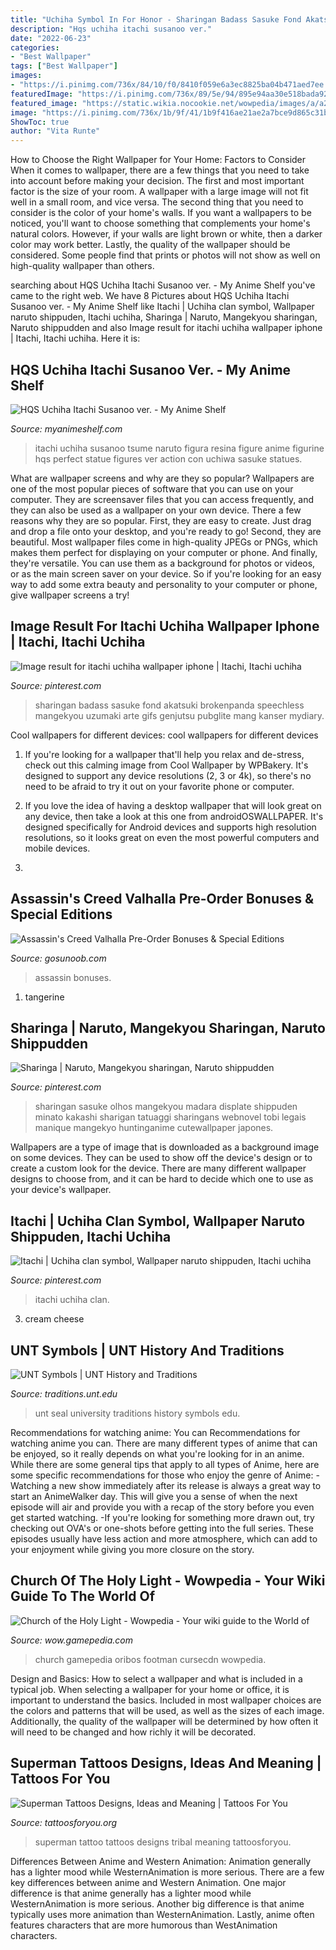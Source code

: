 ```yaml
---
title: "Uchiha Symbol In For Honor - Sharingan Badass Sasuke Fond Akatsuki Brokenpanda Speechless Mangekyou Uzumaki Arte Gifs Genjutsu Pubglite Mang Kanser Mydiary"
description: "Hqs uchiha itachi susanoo ver."
date: "2022-06-23"
categories:
- "Best Wallpaper"
tags: ["Best Wallpaper"]
images:
- "https://i.pinimg.com/736x/84/10/f0/8410f059e6a3ec8825ba04b471aed7ee.jpg"
featuredImage: "https://i.pinimg.com/736x/89/5e/94/895e94aa30e518bada92080e9d6c4049.jpg"
featured_image: "https://static.wikia.nocookie.net/wowpedia/images/a/a2/Clergybanner.png/revision/latest/scale-to-width-down/1200?cb=20180909180026"
image: "https://i.pinimg.com/736x/1b/9f/41/1b9f416ae21ae2a7bce9d865c31b453b.jpg"
ShowToc: true
author: "Vita Runte"
---
```



How to Choose the Right Wallpaper for Your Home: Factors to Consider
When it comes to wallpaper, there are a few things that you need to take into account before making your decision. The first and most important factor is the size of your room. A wallpaper with a large image will not fit well in a small room, and vice versa. 
The second thing that you need to consider is the color of your home's walls. If you want a wallpapers to be noticed, you'll want to choose something that complements your home's natural colors. However, if your walls are light brown or white, then a darker color may work better. 
Lastly, the quality of the wallpaper should be considered. Some people find that prints or photos will not show as well on high-quality wallpaper than others.

	

		
searching about HQS Uchiha Itachi Susanoo ver. - My Anime Shelf you've came to the right web. We have 8 Pictures about HQS Uchiha Itachi Susanoo ver. - My Anime Shelf like Itachi | Uchiha clan symbol, Wallpaper naruto shippuden, Itachi uchiha, Sharinga | Naruto, Mangekyou sharingan, Naruto shippudden and also Image result for itachi uchiha wallpaper iphone | Itachi, Itachi uchiha. Here it is:
		
    
## HQS Uchiha Itachi Susanoo Ver. - My Anime Shelf

<img loading=lazy src="https://myanimeshelf.com/upload/dynamic/2014-05/24/itachi_hqs-141.jpg" onerror="this.onerror=null;this.src='https://tse2.mm.bing.net/th?id=OIP.jvWk12nGkrB8RWzpvTZxjAHaJ7&amp;pid=15.1';" alt="HQS Uchiha Itachi Susanoo ver. - My Anime Shelf">

_Source: myanimeshelf.com_

>itachi uchiha susanoo tsume naruto figura resina figure anime figurine hqs perfect statue figures ver action con uchiwa sasuke statues. 

	

What are wallpaper screens and why are they so popular?
Wallpapers are one of the most popular pieces of software that you can use on your computer. They are screensaver files that you can access frequently, and they can also be used as a wallpaper on your own device. There a few reasons why they are so popular. First, they are easy to create. Just drag and drop a file onto your desktop, and you're ready to go! Second, they are beautiful. Most wallpaper files come in high-quality JPEGs or PNGs, which makes them perfect for displaying on your computer or phone. And finally, they're versatile. You can use them as a background for photos or videos, or as the main screen saver on your device. So if you're looking for an easy way to add some extra beauty and personality to your computer or phone, give wallpaper screens a try!

    
## Image Result For Itachi Uchiha Wallpaper Iphone | Itachi, Itachi Uchiha

<img loading=lazy src="https://i.pinimg.com/736x/1b/9f/41/1b9f416ae21ae2a7bce9d865c31b453b.jpg" onerror="this.onerror=null;this.src='https://tse1.mm.bing.net/th?id=OIP.bYycBD1rUuCONnUPp1ibUwHaKU&amp;pid=15.1';" alt="Image result for itachi uchiha wallpaper iphone | Itachi, Itachi uchiha">

_Source: pinterest.com_

>sharingan badass sasuke fond akatsuki brokenpanda speechless mangekyou uzumaki arte gifs genjutsu pubglite mang kanser mydiary. 

	

Cool wallpapers for different devices:
cool wallpapers for different devices 

1. If you're looking for a wallpaper that'll help you relax and de-stress, check out this calming image from Cool Wallpaper by WPBakery. It's designed to support any device resolutions (2, 3 or 4k), so there's no need to be afraid to try it out on your favorite phone or computer.

2. If you love the idea of having a desktop wallpaper that will look great on any device, then take a look at this one from androidOSWALLPAPER. It's designed specifically for Android devices and supports high resolution resolutions, so it looks great on even the most powerful computers and mobile devices.

3.

    
## Assassin&#039;s Creed Valhalla Pre-Order Bonuses &amp; Special Editions

<img loading=lazy src="https://static.gosunoob.com/img/1/2020/05/Assassins-Creed-Valhalla-Pre-Order-Bonuses-Special-Editions.jpg" onerror="this.onerror=null;this.src='https://tse1.mm.bing.net/th?id=OIP.0tPinpIBOBtDSqjX673ObQHaEK&amp;pid=15.1';" alt="Assassin&#039;s Creed Valhalla Pre-Order Bonuses &amp; Special Editions">

_Source: gosunoob.com_

>assassin bonuses. 

	

1. tangerine 

    
## Sharinga | Naruto, Mangekyou Sharingan, Naruto Shippudden

<img loading=lazy src="https://i.pinimg.com/736x/84/10/f0/8410f059e6a3ec8825ba04b471aed7ee.jpg" onerror="this.onerror=null;this.src='https://tse2.mm.bing.net/th?id=OIP.kn7hILMqmN28XJYPlWPwqwHaKX&amp;pid=15.1';" alt="Sharinga | Naruto, Mangekyou sharingan, Naruto shippudden">

_Source: pinterest.com_

>sharingan sasuke olhos mangekyou madara displate shippuden minato kakashi sharigan tatuaggi sharingans webnovel tobi legais manique mangekyo huntinganime cutewallpaper japones. 

	

Wallpapers are a type of image that is downloaded as a background image on some devices. They can be used to show off the device's design or to create a custom look for the device. There are many different wallpaper designs to choose from, and it can be hard to decide which one to use as your device's wallpaper.

    
## Itachi | Uchiha Clan Symbol, Wallpaper Naruto Shippuden, Itachi Uchiha

<img loading=lazy src="https://i.pinimg.com/736x/89/5e/94/895e94aa30e518bada92080e9d6c4049.jpg" onerror="this.onerror=null;this.src='https://tse3.mm.bing.net/th?id=OIP.bauYDHvVShUjp5Lp9zAmSAHaK9&amp;pid=15.1';" alt="Itachi | Uchiha clan symbol, Wallpaper naruto shippuden, Itachi uchiha">

_Source: pinterest.com_

>itachi uchiha clan. 

	

3. cream cheese 

    
## UNT Symbols | UNT History And Traditions

<img loading=lazy src="http://traditions.unt.edu/sites/default/files/UNT-Seal-White.jpg" onerror="this.onerror=null;this.src='https://tse4.mm.bing.net/th?id=OIP.nqOMPEgtYLdrVRISnYfHcAHaFk&amp;pid=15.1';" alt="UNT Symbols | UNT History and Traditions">

_Source: traditions.unt.edu_

>unt seal university traditions history symbols edu. 

	

Recommendations for watching anime: You can
Recommendations for watching anime you can. There are many different types of anime that can be enjoyed, so it really depends on what you're looking for in an anime. While there are some general tips that apply to all types of Anime, here are some specific recommendations for those who enjoy the genre of Anime: 
-Watching a new show immediately after its release is always a great way to start an AnimeWalker day. This will give you a sense of when the next episode will air and provide you with a recap of the story before you even get started watching. 
-If you're looking for something more drawn out, try checking out OVA's or one-shots before getting into the full series. These episodes usually have less action and more atmosphere, which can add to your enjoyment while giving you more closure on the story.

    
## Church Of The Holy Light - Wowpedia - Your Wiki Guide To The World Of

<img loading=lazy src="https://static.wikia.nocookie.net/wowpedia/images/a/a2/Clergybanner.png/revision/latest/scale-to-width-down/1200?cb=20180909180026" onerror="this.onerror=null;this.src='https://tse2.mm.bing.net/th?id=OIP.Oo4hT2jZQaJpMmHiix6G6QAAAA&amp;pid=15.1';" alt="Church of the Holy Light - Wowpedia - Your wiki guide to the World of">

_Source: wow.gamepedia.com_

>church gamepedia oribos footman cursecdn wowpedia. 

	

Design and Basics: How to select a wallpaper and what is included in a typical job.
When selecting a wallpaper for your home or office, it is important to understand the basics. Included in most wallpaper choices are the colors and patterns that will be used, as well as the sizes of each image. Additionally, the quality of the wallpaper will be determined by how often it will need to be changed and how richly it will be decorated.

    
## Superman Tattoos Designs, Ideas And Meaning | Tattoos For You

<img loading=lazy src="http://www.tattoosforyou.org/wp-content/uploads/2013/11/Superman-Tribal-Tattoo-Designs.jpg" onerror="this.onerror=null;this.src='https://tse4.mm.bing.net/th?id=OIP.mkahSpqj1Q3Bj19diqGTAwHaJ4&amp;pid=15.1';" alt="Superman Tattoos Designs, Ideas and Meaning | Tattoos For You">

_Source: tattoosforyou.org_

>superman tattoo tattoos designs tribal meaning tattoosforyou. 

	

Differences Between Anime and Western Animation: Animation generally has a lighter mood while WesternAnimation is more serious.
There are a few key differences between anime and Western Animation. One major difference is that anime generally has a lighter mood while WesternAnimation is more serious. Another big difference is that anime typically uses more animation than WesternAnimation. Lastly, anime often features characters that are more humorous than WestAnimation characters.

